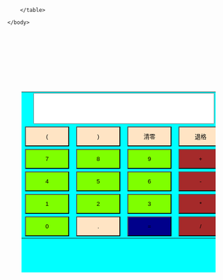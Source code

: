 
<!DOCTYPE html>
<html>
	<head>
		<meta charset="utf-8" />
		<title>计算器</title>
		<meta name="viewport" content="width=device-width, initial-scale=1" charset="utf-8">
		<style >
			*{margin: 0px;}
			#calculator{text-align: center; width: 440px;height: 410px;background-color: aqua;margin: 150px auto;}
		    #show{width: 410px;height: 70px;}
			.button{width: 100px;height: 45px;background-color: bisque;}
			.number{width: 100px;height: 45px;background-color: chartreuse;}
			.fu{width: 100px;height: 45px;background-color: brown;}
			.jieguo{width: 100px;height: 45px;background-color: darkblue;}
		</style>
	</head>
	    <script>
			function add(obj){
				document.getElementById("show").value+= obj.value;
			}
			function results(){
				var obj=document.getElementById("show").value;
					if(obj.indexOf("=")<0){
					document.getElementById("show").value +="="+ eval(obj);
			}
			}
			function clears(){
				document.getElementById("show").value="";
			}
			function backspace(){
				var del = document.getElementById("show");
				del.value= del.value.substring(0,del.value.length-1);
			}
		</script>
	<body>
		<table id="calculator">
			<tr>
				<td colspan="4"><input type="text" readonly="true" id="show"></td>
			</tr>
			<tr>
				<td><input type="button" value="(" class="button" onclick="add(this)"></td>
				<td><input type="button" value=")" class="button" onclick="add(this)"></td>
				<td><input type="button" value="清零" class="button" onclick="clears()"></td>
				<td><input type="button" value="退格" class="button" onclick="backspace()"></td>
			</tr>
			<tr>
				<td><input type="button" value="7" class="number" onclick="add(this)"></td>
				<td><input type="button" value="8" class="number" onclick="add(this)"></td>
				<td><input type="button" value="9" class="number" onclick="add(this)"></td>
				<td><input type="button" value="+" class="fu" onclick="add(this)"></td>
			</tr>
			<tr>
				<td><input type="button" value="4" class="number" onclick="add(this)"></td>
				<td><input type="button" value="5" class="number" onclick="add(this)"></td>
				<td><input type="button" value="6" class="number" onclick="add(this)"></td>
				<td><input type="button" value="-" class="fu" onclick="add(this)"></td>
			</tr>
			<tr>
				<td><input type="button" value="1" class="number" onclick="add(this)"></td>
				<td><input type="button" value="2" class="number" onclick="add(this)"></td>
				<td><input type="button" value="3" class="number" onclick="add(this)"></td>
				<td><input type="button" value="*" class="fu" onclick="add(this)"></td>
			</tr>
			<tr>
				<td><input type="button" value="0" class="number" onclick="add(this)"></td>
				<td><input type="button" value="." class="button" onclick="add(this)"></td>
				<td><input type="button" value="=" class="jieguo" onclick="results()"></td>
				<td><input type="button" value="/" class="fu" onclick="add(this)"></td>
			</tr>
			
			
		</table>
		
	</body>
</html>
